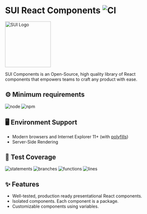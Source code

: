 # SUI React Components ![CI](https://github.com/SUI-Components/sui-components/workflows/CI/badge.svg)

<img src="https://avatars2.githubusercontent.com/u/13288987?s=200&v=4" alt="SUI Logo" width="150">

SUI Components is an Open-Source, high quality library of React components that empowers teams to craft any product with ease.

## ⚙️ Minimum requirements
![node](https://shields.io/badge/node-v16+-lightgray?logo=nodedotjs&logoWidth=20&style=for-the-badge)
![npm](https://shields.io/badge/npm-v7+-lightgrey?logo=npm&logoWidth=20&style=for-the-badge)

## 🖥 Environment Support

- Modern browsers and Internet Explorer 11+ (with [polyfills](https://github.com/SUI-Components/sui/tree/master/packages/sui-polyfills))
- Server-Side Rendering

## 🧪 Test Coverage

![statements](https://shields.io/badge/statements-75.42%25-yellow)
![branches](https://shields.io/badge/branches-63.03%25-red)
![functions](https://shields.io/badge/functions-64.44%25-red)
![lines](https://shields.io/badge/lines-77.18%25-yellow)

## ✨ Features

- Well-tested, production ready presentational React components.
- Isolated components. Each component is a package.
- Customizable components using variables.
